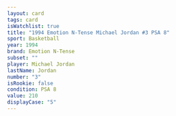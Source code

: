 ```yaml
---
layout: card
tags: card
isWatchlist: true
title: "1994 Emotion N-Tense Michael Jordan #3 PSA 8"
sport: Basketball
year: 1994
brand: Emotion N-Tense
subset: ""
player: Michael Jordan
lastName: Jordan
number: "3"
isRookie: false
condition: PSA 8
value: 210
displayCase: "5"
---
```

